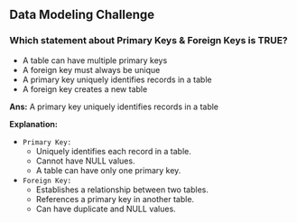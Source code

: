 ## Data Modeling Challenge

### Which statement about Primary Keys & Foreign Keys is TRUE?
- A table can have multiple primary keys
- A foreign key must always be unique
- A primary key uniquely identifies records in a table
- A foreign key creates a new table

**Ans:** A primary key uniquely identifies records in a table

**Explanation:**
- `Primary Key:`
  - Uniquely identifies each record in a table.
  - Cannot have NULL values.
  - A table can have only one primary key.
- `Foreign Key:`
  - Establishes a relationship between two tables.
  - References a primary key in another table.
  - Can have duplicate and NULL values.